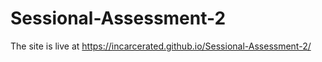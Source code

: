 # Sessional-Assessment-2
The site is live at https://incarcerated.github.io/Sessional-Assessment-2/
